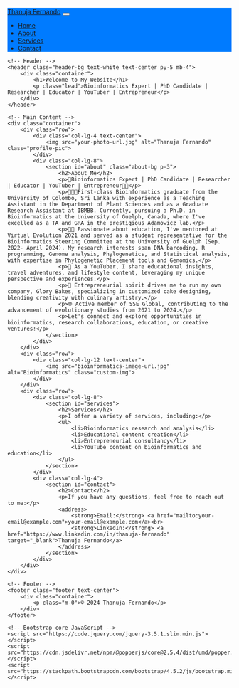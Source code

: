 <html lang="en">
<head>
    <meta charset="UTF-8">
    <meta name="viewport" content="width=device-width, initial-scale=1.0">
    <title>Thanuja Fernando's Website</title>
    <link rel="stylesheet" href="https://stackpath.bootstrapcdn.com/bootstrap/4.5.2/css/bootstrap.min.css">
    <style>
        body {
            padding-top: 56px;
        }
        .bg-primary {
            background-color: #007bff !important;
        }
        .footer {
            background-color: #f8f9fa;
            padding: 20px 0;
        }
        .profile-pic {
            width: 150px;
            height: 150px;
            object-fit: cover;
            border-radius: 50%;
            margin-bottom: 20px;
        }
        .custom-img {
            width: 100%;
            height: auto;
            margin-bottom: 20px;
        }
        .header-bg {
            background: url('your-background-url.jpg') no-repeat center center;
            background-size: cover;
            color: white;
        }
        .about-bg {
            background: url('your-about-background-url.jpg') no-repeat center center;
            background-size: cover;
            color: white;
        }
    </style>
</head>
<body>
    <!-- Navbar -->
    <nav class="navbar navbar-expand-lg navbar-dark bg-primary fixed-top">
        <div class="container">
            <a class="navbar-brand" href="#">Thanuja Fernando</a>
            <button class="navbar-toggler" type="button" data-toggle="collapse" data-target="#navbarResponsive" aria-controls="navbarResponsive" aria-expanded="false" aria-label="Toggle navigation">
                <span class="navbar-toggler-icon"></span>
            </button>
            <div class="collapse navbar-collapse" id="navbarResponsive">
                <ul class="navbar-nav ml-auto">
                    <li class="nav-item active">
                        <a class="nav-link" href="#">Home</a>
                    </li>
                    <li class="nav-item">
                        <a class="nav-link" href="#about">About</a>
                    </li>
                    <li class="nav-item">
                        <a class="nav-link" href="#services">Services</a>
                    </li>
                    <li class="nav-item">
                        <a class="nav-link" href="#contact">Contact</a>
                    </li>
                </ul>
            </div>
        </div>
    </nav>

    <!-- Header -->
    <header class="header-bg text-white text-center py-5 mb-4">
        <div class="container">
            <h1>Welcome to My Website</h1>
            <p class="lead">Bioinformatics Expert | PhD Candidate | Researcher | Educator | YouTuber | Entrepreneur</p>
        </div>
    </header>

    <!-- Main Content -->
    <div class="container">
        <div class="row">
            <div class="col-lg-4 text-center">
                <img src="your-photo-url.jpg" alt="Thanuja Fernando" class="profile-pic">
            </div>
            <div class="col-lg-8">
                <section id="about" class="about-bg p-3">
                    <h2>About Me</h2>
                    <p>🔬Bioinformatics Expert | PhD Candidate | Researcher | Educator | YouTuber | Entrepreneur👩‍🍳</p>
                    <p>👩🏻‍🎓First-class Bioinformatics graduate from the University of Colombo, Sri Lanka with experience as a Teaching Assistant in the Department of Plant Sciences and as a Graduate Research Assistant at IBMBB. Currently, pursuing a Ph.D. in Bioinformatics at the University of Guelph, Canada, where I've excelled as a TA and GRA in the prestigious Adamowicz lab.</p>
                    <p>👩‍🏫 Passionate about education, I've mentored at Virtual Evolution 2021 and served as a student representative for the Bioinformatics Steering Committee at the University of Guelph (Sep. 2022- April 2024). My research interests span DNA barcoding, R programming, Genome analysis, Phylogenetics, and Statistical analysis, with expertise in Phylogenetic Placement tools and Genomics.</p>
                    <p>🎥 As a YouTuber, I share educational insights, travel adventures, and lifestyle content, leveraging my unique perspective and experiences.</p>
                    <p>💼 Entrepreneurial spirit drives me to run my own company, Glory Bakes, specializing in customized cake designing, blending creativity with culinary artistry.</p>
                    <p>🌐 Active member of SSE Global, contributing to the advancement of evolutionary studies from 2021 to 2024.</p>
                    <p>Let's connect and explore opportunities in bioinformatics, research collaborations, education, or creative ventures!</p>
                </section>
            </div>
        </div>
        <div class="row">
            <div class="col-lg-12 text-center">
                <img src="bioinformatics-image-url.jpg" alt="Bioinformatics" class="custom-img">
            </div>
        </div>
        <div class="row">
            <div class="col-lg-8">
                <section id="services">
                    <h2>Services</h2>
                    <p>I offer a variety of services, including:</p>
                    <ul>
                        <li>Bioinformatics research and analysis</li>
                        <li>Educational content creation</li>
                        <li>Entrepreneurial consultancy</li>
                        <li>YouTube content on bioinformatics and education</li>
                    </ul>
                </section>
            </div>
            <div class="col-lg-4">
                <section id="contact">
                    <h2>Contact</h2>
                    <p>If you have any questions, feel free to reach out to me:</p>
                    <address>
                        <strong>Email:</strong> <a href="mailto:your-email@example.com">your-email@example.com</a><br>
                        <strong>LinkedIn:</strong> <a href="https://www.linkedin.com/in/thanuja-fernando" target="_blank">Thanuja Fernando</a>
                    </address>
                </section>
            </div>
        </div>
    </div>

    <!-- Footer -->
    <footer class="footer text-center">
        <div class="container">
            <p class="m-0">© 2024 Thanuja Fernando</p>
        </div>
    </footer>

    <!-- Bootstrap core JavaScript -->
    <script src="https://code.jquery.com/jquery-3.5.1.slim.min.js"></script>
    <script src="https://cdn.jsdelivr.net/npm/@popperjs/core@2.5.4/dist/umd/popper.min.js"></script>
    <script src="https://stackpath.bootstrapcdn.com/bootstrap/4.5.2/js/bootstrap.min.js"></script>
</body>
</html>
